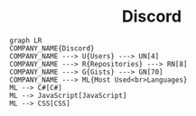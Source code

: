 <h1 align="center">Discord</h1>

```mermaid
graph LR
COMPANY_NAME{Discord}
COMPANY_NAME ---> U{Users} ---> UN[4]
COMPANY_NAME ---> R{Repositories} ---> RN[8]
COMPANY_NAME ---> G{Gists} ---> GN[70]
COMPANY_NAME ---> ML{Most Used<br>Languages}
ML --> C#[C#]
ML --> JavaScript[JavaScript]
ML --> CSS[CSS]
```
